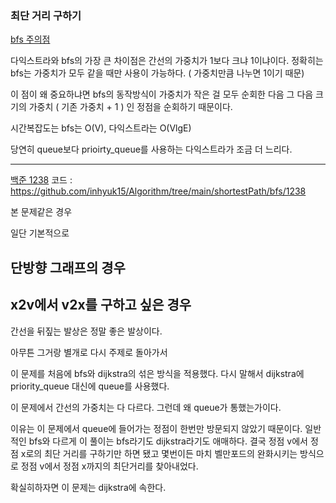 ### 최단 거리 구하기


[bfs 주의점](https://github.com/inhyuk15/Algorithm/tree/main/shortestPath/bfs/12851)

다익스트라와 bfs의 가장 큰 차이점은 간선의 가중치가 1보다 크냐 1이냐이다.
정확히는 bfs는 가중치가 모두 같을 때만 사용이 가능하다. ( 가중치만큼 나누면 1이기 때문)

이 점이 왜 중요하냐면 bfs의 동작방식이 가중치가 작은 걸 모두 순회한 다음 그 다음 크기의 가중치 ( 기존 가중치 + 1 ) 인 정점을 순회하기 때문이다.


시간복잡도는 bfs는 O(V), 다익스트라는 O(VlgE)

당연히 queue보다 prioirty_queue를 사용하는 다익스트라가 조금 더 느리다.




---




[백준 1238](https://www.acmicpc.net/problem/1238)
코드 : https://github.com/inhyuk15/Algorithm/tree/main/shortestPath/bfs/1238

본 문제같은 경우 

일단 기본적으로

## 단방향 그래프의 경우
## x2v에서 v2x를 구하고 싶은 경우

간선을 뒤짚는 발상은 정말 좋은 발상이다.


아무튼 그거랑 별개로 다시 주제로 돌아가서




이 문제를 처음에 bfs와 dijkstra의 섞은 방식을 적용했다.
다시 말해서 dijkstra에 priority_queue 대신에 queue를 사용했다.

이 문제에서 간선의 가중치는 다 다르다.
그런데 왜 queue가 통했는가이다.

이유는 이 문제에서 queue에 들어가는 정점이 한번만 방문되지 않았기 때문이다.
일반적인 bfs와 다르게 이 풀이는 bfs라기도 dijkstra라기도 애매하다.
결국 정점 v에서 정점 x로의 최단 거리를 구하기만 하면 됐고 몇번이든
마치 벨만포드의 완화시키는 방식으로 정점 v에서 정점 x까지의 최단거리를 찾아내었다.

확실히하자면 이 문제는 dijkstra에 속한다.